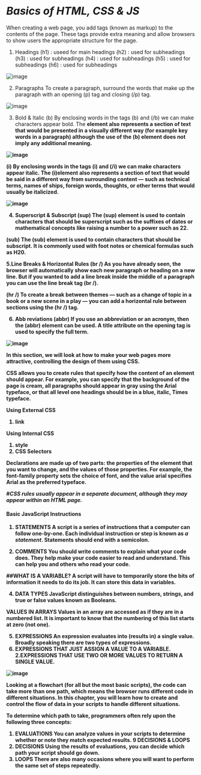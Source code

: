 # *Basics of HTML, CSS & JS*

When creating a web page, you add tags
(known as markup) to the contents of the
page. These tags provide extra meaning
and allow browsers to show users the
appropriate structure for the page.

1. Headings
(h1) : useed for main headings
(h2) : used for subheadings
(h3) : used for subheadings
(h4) : used for subheadings
(h5) : used for subheadings
(h6) : used for subheadings

![image](https://user-images.githubusercontent.com/79080942/109429791-7ff3ab00-7a06-11eb-9577-bfc22e5b682d.png)

2. Paragraphs
 To create a paragraph, surround
the words that make up the
paragraph with an opening (p)
tag and closing (/p) tag.

![image](https://user-images.githubusercontent.com/79080942/109429814-bdf0cf00-7a06-11eb-8760-f802d5e846b9.png)


3. Bold & Italic
(b)
By enclosing words in the tags
(b) and (/b) we can make
characters appear bold.
The <b> element also represents
a section of text that would be
presented in a visually different
way (for example key words in a
paragraph) although the use of
the (b) element does not imply
any additional meaning.

![image](https://user-images.githubusercontent.com/79080942/109429874-f2fd2180-7a06-11eb-97e1-ca1de01557e1.png)


(i)
By enclosing words in the tags
(i) and (/i) we can make
characters appear italic.
The (i)element also represents
a section of text that would be
said in a different way from
surrounding content — such as
technical terms, names of ships,
foreign words, thoughts, or other
terms that would usually be
italicized.

![image](https://user-images.githubusercontent.com/79080942/109429899-11631d00-7a07-11eb-8278-60c3899cc6e8.png)



4. Superscript & Subscript
 (sup)
The (sup) element is used
to contain characters that
should be superscript such
as the suffixes of dates or
mathematical concepts like
raising a number to a power such
as 22.

(sub)
The (sub) element is used to
contain characters that should
be subscript. It is commonly
used with foot notes or chemical
formulas such as H20.



5.Line Breaks & Horizontal Rules
 (br /)
As you have already seen, the
browser will automatically show
each new paragraph or heading
on a new line. But if you wanted
to add a line break inside the
middle of a paragraph you can
use the line break tag (br /).


(hr /)
To create a break between
themes — such as a change of
topic in a book or a new scene
in a play — you can add a
horizontal rule between sections
using the (hr /) tag.


6. Abb reviations
(abbr)
If you use an abbreviation or
an acronym, then the (abbr)
element can be used. A title
attribute on the opening tag is
used to specify the full term.

![image](https://user-images.githubusercontent.com/79080942/109430268-280a7380-7a09-11eb-9cfb-e9bca262dfde.png)


In this section, we will look at how to
make your web pages more attractive,
controlling the design of them using CSS.


CSS allows you to create rules that specify how the content of
an element should appear. For example, you can specify that
the background of the page is cream, all paragraphs should
appear in gray using the Arial typeface, or that all level one
headings should be in a blue, italic, Times typeface.

Using External CSS
1. link

Using Internal CSS
1. style
2. CSS Selectors

Declarations are made up of two parts: the properties
of the element that you want to change, and the values
of those properties. For example, the font-family
property sets the choice of font, and the value arial
specifies Arial as the preferred typeface.

#*CSS rules usually appear in a separate document,
although they may appear within an HTML page.*



#### Basic JavaScript Instructions
1. STATEMENTS
A script is a series of instructions that a computer can follow one-by-one.
Each individual instruction or step is known as *a statement*.
Statements should end with a semicolon.

2. COMMENTS
You should write comments to explain what your code does.
They help make your code easier to read and understand.
This can help you and others who read your code.

##WHAT IS A VARIABLE?
A script will have to temporarily
store the bits of information it
needs to do its job. It can store this
data in variables.

4. DATA TYPES
JavaScript distinguishes between numbers,
strings, and true or false values known as
Booleans.

VALUES IN ARRAYS
Values in an array are accessed as if they are in
a numbered list. It is important to know that the
numbering of this list starts at zero (not one).

5. EXPRESSIONS
An expression evaluates into (results in) a single value. Broadly speaking
there are two types of expressions.
1. EXPRESSIONS THAT JUST ASSIGN A
VALUE TO A VARIABLE.
2.EXPRESSIONS THAT USE TWO OR
MORE VALUES TO RETURN A
SINGLE VALUE.

![image](https://user-images.githubusercontent.com/79080942/109431051-3490cb00-7a0d-11eb-8e31-f339f1eeb016.png)


Looking at a flowchart (for all but the most basic scripts),
the code can take more than one path, which means the
browser runs different code in different situations. In this
chapter, you will learn how to create and control the flow of
data in your scripts to handle different situations.


To determine which path to take, programmers often
rely upon the following three concepts:
1. EVALUATIONS
You can analyze values in
your scripts to determine
whether or note they
match expected results.
9 DECISIONS & LOOPS
2. DECISIONS
Using the results of
evaluations, you can
decide which path your
script should go down.
3. LOOPS
There are also many
occasions where you will
want to perform the same
set of steps repeatedly.

































































